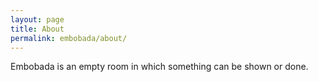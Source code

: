 ```yaml
---
layout: page
title: About
permalink: embobada/about/
---
```


Embobada is an empty room in which something can be shown or done.

[jekyll-organization]: https://github.com/jekyll

